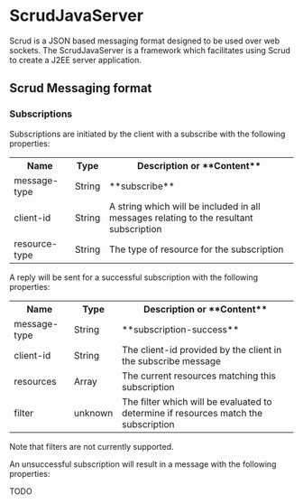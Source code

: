 ScrudJavaServer
===============

Scrud is a JSON based messaging format designed to be used over web sockets.  The ScrudJavaServer is a framework which facilitates using Scrud to create a J2EE server application.

Scrud Messaging format
----------------------

### Subscriptions ###

Subscriptions are initiated by the client with a subscribe with the following properties:

<table>
  <tr>
    <th>Name</th>
    <th>Type</th>
    <th>Description or **Content**</th>
  </tr>
  <tr>
    <td>message-type</td>
    <td>String</td>
    <td>**subscribe**</td>
  </tr>
  <tr>
    <td>client-id</td>
    <td>String</td>
    <td>A string which will be included in all messages relating to the resultant subscription</td>
  </tr>
  <tr>
    <td>resource-type</td>
    <td>String</td>
    <td>The type of resource for the subscription</td>
  </tr>
</table>

A reply will be sent for a successful subscription with the following properties:

<table>
  <tr>
    <th>Name</th>
    <th>Type</th>
    <th>Description or **Content**</th>
  </tr>
  <tr>
    <td>message-type</td>
    <td>String</td>
    <td>**subscription-success**</td>
  </tr>
  <tr>
    <td>client-id</td>
    <td>String</td>
    <td>The client-id provided by the client in the subscribe message</td>
  </tr>
  <tr>
    <td>resources</td>
    <td>Array</td>
    <td>The current resources matching this subscription</td>
  </tr>
  <tr>
    <td>filter</td>
    <td>unknown</td>
    <td>The filter which will be evaluated to determine if resources match the subscription</td>
  </tr>
</table>

Note that filters are not currently supported.

An unsuccessful subscription will result in a message with the following properties:

TODO




